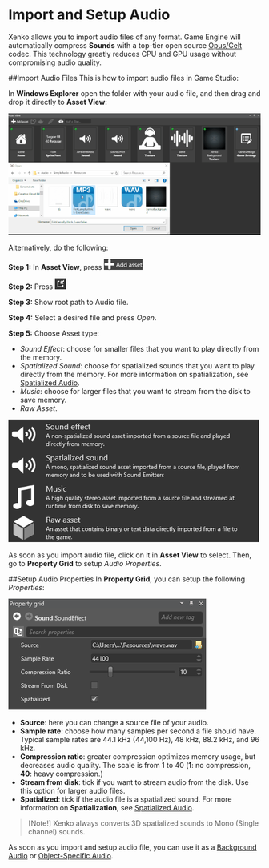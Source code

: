 # Import and Setup Audio

Xenko allows you to import audio files of any format.
Game Engine will automatically compress **Sounds** with
a top-tier open source [Opus/Celt](https://en.wikipedia.org/wiki/CELT) codec.
This technology greatly reduces CPU and GPU usage without compromising audio quality.

##Import Audio Files
This is how to import audio files in Game Studio:

In **Windows Explorer** open the folder with your audio file, and then drag and drop it directly to **Asset View**:

![Drag and Drop Audio to Project](media/import-setup-drag-and-drop-audio-to-asset-view.gif)

Alternatively, do the following:

**Step 1:** In **Asset View**, press ![Add Asset button](media/index-audio-add-new-asset-button.png)

**Step 2:** Press ![Import Directly from File](media/index-audio-import-audio-directly-from-file.png)

**Step 3:** Show root path to Audio file.

**Step 4:** Select a desired file and press _Open_. 

**Step 5:** Choose Asset type:

* _Sound Effect_: choose for smaller files that you want to play directly from the memory.
* _Spatialized Sound_: choose for spatialized sounds that you want to play directly from the memory.
For more information on spatialization, see [Spatialized Audio](spatialized-audio.md).
* _Music_: choose for larger files that you want to stream from the disk to save memory.
* _Raw Asset_.

![Choose Asset type](media/import-audio-choose-asset-type.png)

As soon as you import audio file, click on it in **Asset View** to select.
Then, go to **Property Grid** to setup _Audio Properties_.

##Setup Audio Properties
In **Property Grid**, you can setup the following _Properties_:

![Audio Asset Properties](media/audio-asset-properties.png)

* **Source**: here you can change a source file of your audio.
* **Sample rate**: choose how many samples per second a file should have.
Typical sample rates are 44.1 kHz (44,100 Hz), 48 kHz, 88.2 kHz, and 96 kHz.
* **Compression ratio**: greater compression optimizes memory usage, but decreases audio quality. The scale is from 1 to 40
(**1**: no compression, **40**: heavy compression.)
* **Stream from disk**: tick if you want to stream audio from the disk. Use this option for larger audio files.
* **Spatialized**: tick if the audio file is a spatialized sound. For more information on **Spatialization**, see [Spatialized Audio](spatialized-audio.md).

> [Note!] Xenko always converts 3D spatialized sounds to Mono (Single channel) sounds.

As soon as you import and setup audio file, you can use it as a [Background Audio](background-audio.md) or [Object-Specific Audio](entity-audio.md).
